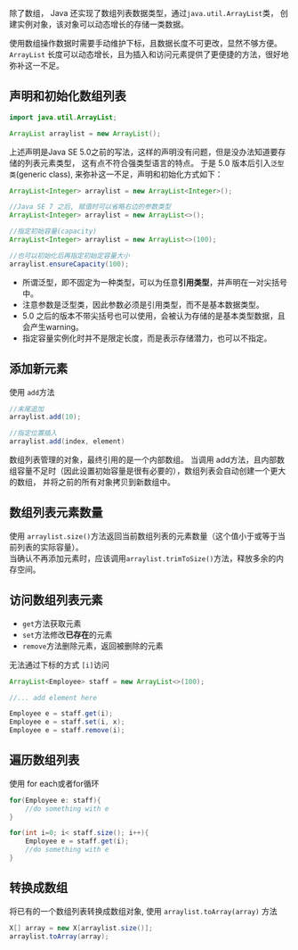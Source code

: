 除了数组， Java 还实现了数组列表数据类型，通过`java.util.ArrayList`类， 
创建实例对象，该对象可以动态增长的存储一类数据。  

使用数组操作数据时需要手动维护下标，且数据长度不可更改，显然不够方便。
`ArrayList` 长度可以动态增长，且为插入和访问元素提供了更便捷的方法，很好地弥补这一不足。

## 声明和初始化数组列表
```java
import java.util.ArrayList;

ArrayList arraylist = new ArrayList();
```
上述声明是Java SE 5.0之前的写法，这样的声明没有问题，但是没办法知道要存储的列表元素类型，
这有点不符合强类型语言的特点。
于是 5.0 版本后引入`泛型类`(generic class), 来弥补这一不足，声明和初始化方式如下：
```java
ArrayList<Integer> arraylist = new ArrayList<Integer>();

//Java SE 7 之后, 赋值时可以省略右边的参数类型
ArrayList<Integer> arraylist = new ArrayList<>();

//指定初始容量(capacity)
ArrayList<Integer> arraylist = new ArrayList<>(100);

//也可以初始化后再指定初始定容量大小
arraylist.ensureCapacity(100);
```
- 所谓泛型，即不固定为一种类型，可以为任意**引用类型**，并声明在一对尖括号中。
- 注意参数是泛型类，因此参数必须是引用类型，而不是基本数据类型。
- 5.0 之后的版本不带尖括号也可以使用，会被认为存储的是基本类型数据，且会产生warning。
- 指定容量实例化时并不是限定长度，而是表示存储潜力，也可以不指定。

## 添加新元素
使用 `add`方法
```java
//末尾追加
arraylist.add(10);

//指定位置插入
arraylist.add(index, element)

```
数组列表管理的对象，最终引用的是一个内部数组。
当调用 add方法，且内部数组容量不足时（因此设置初始容量是很有必要的），数组列表会自动创建一个更大的数组，
并将之前的所有对象拷贝到新数组中。

## 数组列表元素数量
使用 `arraylist.size()`方法返回当前数组列表的元素数量（这个值小于或等于当前列表的实际容量）。  
当确认不再添加元素时，应该调用`arraylist.trimToSize()`方法，释放多余的内存空间。

## 访问数组列表元素
- `get`方法获取元素
- `set`方法修改**已存在**的元素
- `remove`方法删除元素，返回被删除的元素

无法通过下标的方式 `[i]`访问
```java
ArrayList<Employee> staff = new ArrayList<>(100);

//... add element here

Employee e = staff.get(i);
Employee e = staff.set(i, x);
Employee e = staff.remove(i);

```

## 遍历数组列表
使用 for each或者for循环
```java
for(Employee e: staff){
    //do something with e
}

for(int i=0; i< staff.size(); i++){
    Employee e = staff.get(i);
    //do something with e
}

```

## 转换成数组
将已有的一个数组列表转换成数组对象, 使用 `arraylist.toArray(array)` 方法
```java
X[] array = new X[arraylist.size()];
arraylist.toArray(array);
```